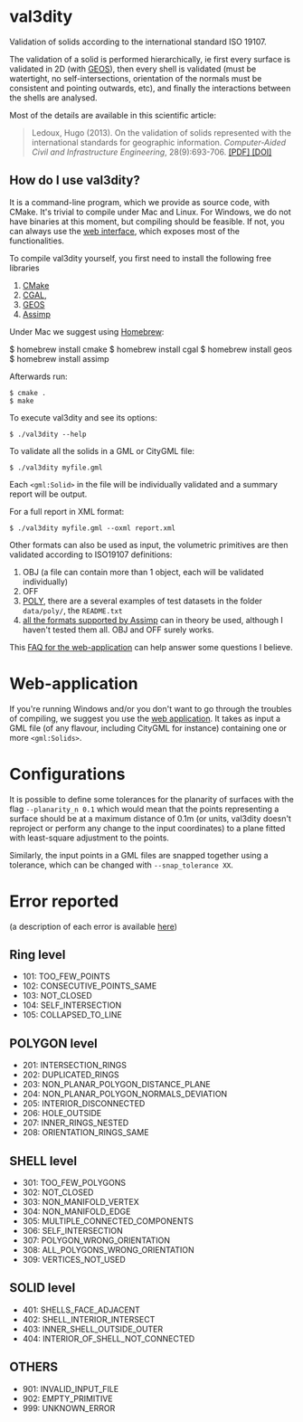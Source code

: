 # val3dity

Validation of solids according to the international standard ISO 19107.

The validation of a solid is performed hierarchically, ie first every surface is validated in 2D (with [GEOS](http://trac.osgeo.org/geos/)), then every shell is validated (must be watertight, no self-intersections, orientation of the normals must be consistent and pointing outwards, etc), and finally the interactions between the shells are analysed.

Most of the details are available in this scientific article:

> Ledoux, Hugo (2013). On the validation of solids represented with the
international standards for geographic information. *Computer-Aided Civil and Infrastructure Engineering*, 28(9):693-706. [ [PDF] ](https://3d.bk.tudelft.nl/hledoux/pdfs/13_cacaie.pdf) [ [DOI] ](http://dx.doi.org/10.1111/mice.12043)


## How do I use val3dity?

It is a command-line program, which we provide as source code, with CMake.
It's trivial to compile under Mac and Linux.
For Windows, we do not have binaries at this moment, but compiling should be feasible.
If not, you can always use the [web interface](http://geovalidation.bk.tudelft.nl/val3dity), which exposes most of the functionalities.

To compile val3dity yourself, you first need to install the following free libraries 

  1. [CMake](http://www.cmake.org)
  1. [CGAL](http://www.cgal.org), 
  1. [GEOS](http://trac.osgeo.org/geos/) 
  1. [Assimp](http://www.assimp.org)

Under Mac we suggest using [Homebrew](http://brew.sh/):

  $ homebrew install cmake 
  $ homebrew install cgal
  $ homebrew install geos
  $ homebrew install assimp


Afterwards run:

    $ cmake .
    $ make
    
To execute val3dity and see its options:

    $ ./val3dity --help
    
To validate all the solids in a GML or CityGML file:

    $ ./val3dity myfile.gml

Each `<gml:Solid>` in the file will be individually validated and a summary report will be output. 

For a full report in XML format:

    $ ./val3dity myfile.gml --oxml report.xml

Other formats can also be used as input, the volumetric primitives are then validated according to ISO19107 definitions:

  1. OBJ (a file can contain more than 1 object, each will be validated individually)
  1. OFF
  1. [POLY](http://wias-berlin.de/software/tetgen/1.5/doc/manual/manual006.html#ff_poly), there are a several examples of test datasets in the folder `data/poly/`, the `README.txt`
  1. [all the formats supported by Assimp](http://www.assimp.org/main_features_formats.html) can in theory be used, although I haven't tested them all. OBJ and OFF surely works.

This [FAQ for the web-application](http://geovalidation.bk.tudelft.nl/val3dity/faq) can help answer some questions I believe.


# Web-application

If you're running Windows and/or you don't want to go through the troubles of compiling, we suggest you use the [web application](http://geovalidation.bk.tudelft.nl/val3dity). It takes as input a GML file (of any flavour, including CityGML for instance) containing one or more `<gml:Solids>`.


# Configurations

It is possible to define some tolerances for the planarity of surfaces with the flag `--planarity_n 0.1` which would mean that the points representing a surface should be at a maximum distance of 0.1m (or units, val3dity doesn't reproject or perform any change to the input coordinates) to a plane fitted with least-square adjustment to the points.

Similarly, the input points in a GML files are snapped together using a tolerance, which can be changed with `--snap_tolerance XX`.

# Error reported 

(a description of each error is available [here](https://github.com/tudelft3d/val3dity/blob/master/errors_description/errors_description.md))

## Ring level

  * 101: TOO_FEW_POINTS
  * 102: CONSECUTIVE_POINTS_SAME
  * 103: NOT_CLOSED
  * 104: SELF_INTERSECTION 
  * 105: COLLAPSED_TO_LINE


## POLYGON level

  * 201: INTERSECTION_RINGS
  * 202: DUPLICATED_RINGS
  * 203: NON_PLANAR_POLYGON_DISTANCE_PLANE 
  * 204: NON_PLANAR_POLYGON_NORMALS_DEVIATION 
  * 205: INTERIOR_DISCONNECTED
  * 206: HOLE_OUTSIDE
  * 207: INNER_RINGS_NESTED
  * 208: ORIENTATION_RINGS_SAME


## SHELL level

  * 301: TOO_FEW_POLYGONS
  * 302: NOT_CLOSED
  * 303: NON_MANIFOLD_VERTEX
  * 304: NON_MANIFOLD_EDGE 
  * 305: MULTIPLE_CONNECTED_COMPONENTS
  * 306: SELF_INTERSECTION
  * 307: POLYGON_WRONG_ORIENTATION
  * 308: ALL_POLYGONS_WRONG_ORIENTATION
  * 309: VERTICES_NOT_USED 


## SOLID level

  * 401:  SHELLS_FACE_ADJACENT
  * 402:  SHELL_INTERIOR_INTERSECT
  * 403:  INNER_SHELL_OUTSIDE_OUTER
  * 404:  INTERIOR_OF_SHELL_NOT_CONNECTED

## OTHERS

  * 901: INVALID_INPUT_FILE
  * 902: EMPTY_PRIMITIVE
  * 999: UNKNOWN_ERROR
